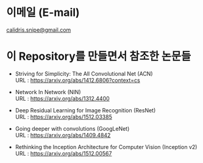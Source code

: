 # 이메일 (E-mail)  
  calidris.snipe@gmail.com  
  
# 이 Repository를 만들면서 참조한 논문들  

- Striving for Simplicity: The All Convolutional Net (ACN)  
  URL : https://arxiv.org/abs/1412.6806?context=cs  
  
- Network In Network (NIN)  
  URL : https://arxiv.org/abs/1312.4400  
  
- Deep Residual Learning for Image Recognition (ResNet)  
  URL : https://arxiv.org/abs/1512.03385  
  
- Going deeper with convolutions (GoogLeNet)  
  URL : https://arxiv.org/abs/1409.4842  

- Rethinking the Inception Architecture for Computer Vision (Inception v2)  
  URL : https://arxiv.org/abs/1512.00567  
